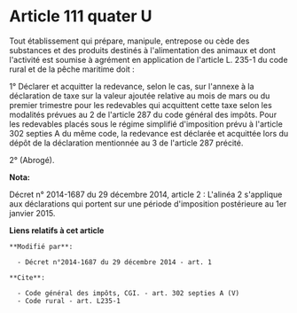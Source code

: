 # Article 111 quater U

Tout établissement qui prépare, manipule, entrepose ou cède des substances et des produits destinés à l'alimentation des
animaux et dont l'activité est soumise à agrément en application de l'article L. 235-1 du code rural et de la pêche maritime
doit : 

1° Déclarer et acquitter la redevance, selon le cas, sur l'annexe à la déclaration de taxe sur la valeur ajoutée relative au
mois de mars ou du premier trimestre pour les redevables qui acquittent cette taxe selon les modalités prévues au 2 de
l'article 287 du code général des impôts. Pour les redevables placés sous le régime simplifié d'imposition prévu à l'article
302 septies A du même code, la redevance est déclarée et acquittée lors du dépôt de la déclaration mentionnée au 3 de
l'article 287 précité. 

2° (Abrogé).

**Nota:**

Décret n° 2014-1687 du 29 décembre 2014, article 2 : L'alinéa 2 s'applique aux déclarations qui portent sur une période
d'imposition postérieure au 1er janvier 2015.

**Liens relatifs à cet article**

	**Modifié par**:

	  - Décret n°2014-1687 du 29 décembre 2014 - art. 1

	**Cite**:

	  - Code général des impôts, CGI. - art. 302 septies A (V)
	  - Code rural - art. L235-1
